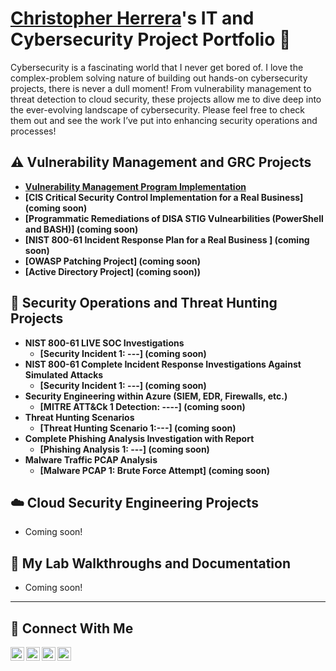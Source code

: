 # <a href="https://www.linkedin.com/in/chris-herrera-cyber/">Christopher Herrera</a>'s IT and Cybersecurity Project Portfolio 🔐

Cybersecurity is a fascinating world that I never get bored of. I love the complex-problem solving nature of building out hands-on cybersecurity projects, there is never a dull moment! From vulnerability management to threat detection to cloud security, these projects allow me to dive deep into the ever-evolving landscape of cybersecurity. Please feel free to check them out and see the work I’ve put into enhancing security operations and processes!


## ⚠️ Vulnerability Management and GRC Projects

- **[Vulnerability Management Program Implementation](https://github.com/ChrisHerrera90/vulnerability-management-program)**
- **[CIS Critical Security Control Implementation for a Real Business] (coming soon)**
- **[Programmatic Remediations of DISA STIG Vulnearbilities (PowerShell and BASH)] (coming soon)**
- **[NIST 800-61 Incident Response Plan for a Real Business ] (coming soon)**
- **[OWASP Patching Project] (coming soon)**
- **[Active Directory Project] (coming soon))**

## 🚨 Security Operations and Threat Hunting Projects

- **NIST 800-61 LIVE SOC Investigations**
  - **[Security Incident 1: ---] (coming soon)**
- **NIST 800-61 Complete Incident Response Investigations Against Simulated Attacks**
  - **[Security Incident 1: ---] (coming soon)**
- **Security Engineering within Azure (SIEM, EDR, Firewalls, etc.)**
  - **[MITRE ATT&Ck 1 Detection: ----] (coming soon)**
- **Threat Hunting Scenarios**
  - **[Threat Hunting Scenario 1:---] (coming soon)**
- **Complete Phishing Analysis Investigation with Report**
  - **[Phishing Analysis 1: ---] (coming soon)**
- **Malware Traffic PCAP Analysis**
  - **[Malware PCAP 1: Brute Force Attempt] (coming soon)**


## ☁️ Cloud Security Engineering Projects

- Coming soon!

## 🧪 My Lab Walkthroughs and Documentation

- Coming soon!
  
<hr/>

## 🤳 Connect With Me

[<img align="left" alt="___________ | YouTube" width="22px" src="https://cdn.jsdelivr.net/npm/simple-icons@v3/icons/youtube.svg" />][youtube]
[<img align="left" alt="___________ | Twitter" width="22px" src="https://cdn.jsdelivr.net/npm/simple-icons@v3/icons/twitter.svg" />][twitter]
[<img align="left" alt="chris-herrera-cyber | LinkedIn" width="22px" src="https://cdn.jsdelivr.net/npm/simple-icons@v3/icons/linkedin.svg" />][linkedin]
[<img align="left" alt="___________ | Instagram" width="22px" src="https://cdn.jsdelivr.net/npm/simple-icons@v3/icons/instagram.svg" />][instagram]

[twitter]: https://twitter.com/___________
[youtube]: https://www.youtube.com/c/___________
[instagram]: https://www.instagram.com/___________
[linkedin]: https://linkedin.com/in/chris-herrera-90

<!--
<img width="35" alt="image" src="https://github.com/user-attachments/assets/2f41c7cd-5ea8-4475-b451-a37161b6c3fb"> 
<img width="35" alt="image" src="https://github.com/user-attachments/assets/77649969-9910-4994-8b96-74a116cfb2a8">
-->
